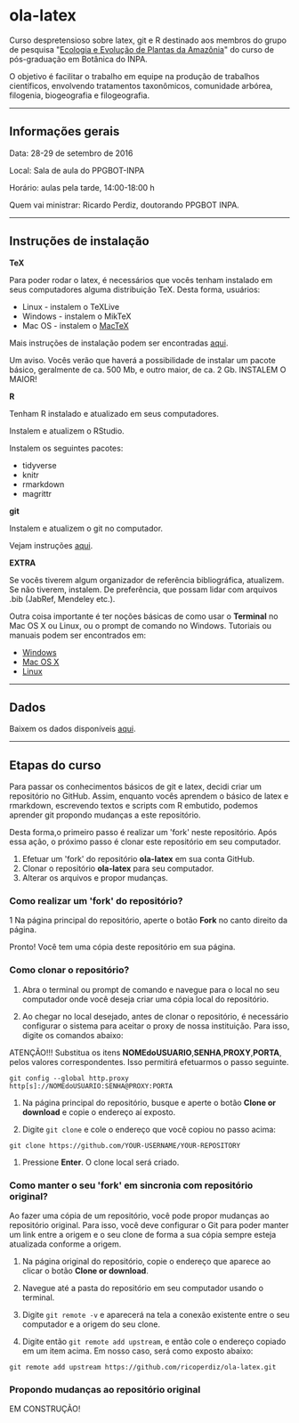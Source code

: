 # ola-latex
Curso despretensioso sobre latex, git e R destinado aos membros do grupo de pesquisa "[Ecologia e Evolução de Plantas da Amazônia](http://www.botanicaamazonica.wiki.br/labotam/doku.php?id=inicio)" do curso de pós-graduação em Botânica do INPA.

O objetivo é facilitar o trabalho em equipe na produção de trabalhos científicos, envolvendo tratamentos taxonômicos, comunidade arbórea, filogenia, biogeografia e filogeografia.

---------------

## Informações gerais

Data: 28-29 de setembro de 2016

Local: Sala de aula do PPGBOT-INPA

Horário: aulas pela tarde, 14:00-18:00 h

Quem vai ministrar: Ricardo Perdiz, doutorando PPGBOT INPA.


---------------

## Instruções de instalação

**TeX**

Para poder rodar o latex, é necessários que vocês tenham instalado em seus computadores alguma distribuição TeX. Desta forma, usuários:

+ Linux - instalem o TeXLive
+ Windows - instalem o MikTeX
+ Mac OS - instalem o [MacTeX](http://www.tug.org/mactex/)

Mais instruções de instalação podem ser encontradas [aqui](https://www.latex-project.org/get/).

Um aviso. Vocês verão que haverá a possibilidade de instalar um pacote básico, geralmente de ca. 500 Mb, e outro maior, de ca. 2 Gb. INSTALEM O MAIOR!

**R**

Tenham R instalado e atualizado em seus computadores.

Instalem e atualizem o RStudio.

Instalem os seguintes pacotes:

+ tidyverse
+ knitr
+ rmarkdown
+ magrittr

**git**


Instalem e atualizem o git no computador.

Vejam instruções [aqui](https://git-scm.com/book/en/v2/Getting-Started-Installing-Git).


**EXTRA**

Se vocês tiverem algum organizador de referência bibliográfica, atualizem. Se não tiverem, instalem. De preferência, que possam lidar com arquivos .bib (JabRef, Mendeley etc.).

Outra coisa importante é ter noções básicas de como usar o **Terminal** no Mac OS X ou Linux, ou o prompt de comando no Windows.  Tutoriais ou manuais podem ser encontrados em:

+ [Windows](http://www.cs.princeton.edu/courses/archive/spr05/cos126/cmd-prompt.html)
+ [Mac OS X](http://blog.teamtreehouse.com/introduction-to-the-mac-os-x-command-line)
+ [Linux](http://linuxcommand.org/)


---------------

## Dados

Baixem os dados disponíveis [aqui](http://www.botanicaamazonica.wiki.br/labotam/doku.php?id=alunos:r.perdiz:arquivos:inicio).

---------------

## Etapas do curso

Para passar os conhecimentos básicos de git e latex, decidi criar um repositório no GitHub. Assim, enquanto vocês aprendem o básico de latex e rmarkdown, escrevendo textos e scripts com R embutido, podemos aprender git propondo mudanças a este repositório.

Desta forma,o primeiro passo é realizar um 'fork' neste repositório. Após essa ação, o próximo passo é clonar este repositório em seu computador.

1. Efetuar um 'fork' do repositório **ola-latex** em sua conta GitHub.
1. Clonar o repositório **ola-latex** para seu computador.
1. Alterar os arquivos e propor mudanças.

### Como realizar um 'fork' do repositório?

1 Na página principal do repositório, aperte o botão **Fork** no canto direito da página.

Pronto! Você tem uma cópia deste repositório em sua página.

### Como clonar o repositório?

1. Abra o terminal ou prompt de comando e navegue para o local no seu computador onde você deseja criar uma cópia local do repositório.

1. Ao chegar no local desejado, antes de clonar o repositório, é necessário configurar o sistema para aceitar o proxy de nossa instituição. Para isso, digite os comandos abaixo:






ATENÇÃO!!! Substitua os itens **NOMEdoUSUARIO**,**SENHA**,**PROXY**,**PORTA**, pelos valores correspondentes. Isso permitirá efetuarmos o passo seguinte.

````
git config --global http.proxy http[s]://NOMEdoUSUARIO:SENHA@PROXY:PORTA
````


1. Na página principal do repositório, busque e aperte o botão **Clone or download** e copie o endereço aí exposto.

1. Digite `git clone` e cole o endereço que você copiou no passo acima:

```
git clone https://github.com/YOUR-USERNAME/YOUR-REPOSITORY
```

1. Pressione **Enter**. O clone local será criado.

### Como manter o seu 'fork' em sincronia com repositório original?

Ao fazer uma cópia de um repositório, você pode propor mudanças ao repositório original. Para isso, você deve configurar o Git para poder manter um link entre a origem e o seu clone de forma a sua cópia sempre esteja atualizada conforme a origem.

1. Na página original do repositório, copie o endereço que aparece ao clicar o botão **Clone or download**.

1. Navegue até a pasta do repositório em seu computador usando o terminal. 

1. Digite `git remote -v` e aparecerá na tela a conexão existente entre o seu computador e a origem do seu clone.

1. Digite então `git remote add upstream`, e então cole o endereço copiado em um item acima. Em nosso caso, será como exposto abaixo:

````
git remote add upstream https://github.com/ricoperdiz/ola-latex.git

````

### Propondo mudanças ao repositório original

EM CONSTRUÇÃO!

